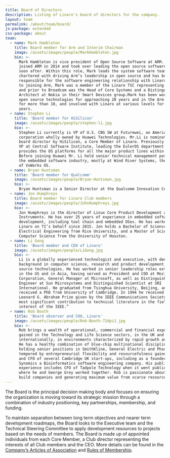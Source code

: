 ```yaml
---
title: Board of Directors
description: Listing of Linaro's board of directors for the company.
layout: team
permalink: /about/team/board/
js-package: extended
css-package: about
team:
  - name: Mark Hambleton
    title: Board member for Arm and Interim Chairman
    image: /assets/images/people/MarkHambleton.jpg
    bio: >-
      Mark Hambleton is vice president of Open Source Software at ARM. Mark
      joined ARM in 2014 and took over leading the open source software group
      soon after. Within this role, Mark leads the system software teams
      chartered with driving Arm’s leadership in open source and has been
      responsible for the software engineering relationship with Linaro. Prior
      to joining Arm, Mark was a member of the Linaro TSC representing Broadcom
      and prior to Broadcom was the Head of Core Systems and a Distinguished
      Architect at Nokia in their Smart Devices group.Mark has been working with
      open source technologies for approaching 20 years and in the Arm ecosystem
      for more than 10, and involved with Linaro at various levels for over 5
      years.
  - name: Stephen Li
    title: 'Board member for HiSilicon'
    image: /assets/images/people/stephen-li.jpg
    bio: >-
      Stephen Li currently is VP of U.S. CBG SW at Futurewei, an American
      corporation wholly owned by Huawei Technologies. Mr.Li is nominated as a
      board director by HiSilicon, a Core Member of Linaro. Previously he was a
      VP at Central Software Institute, leading the EulerOS department that
      provides the OS platforms for all the major product lines within Huawei.
      Before joining Huawei Mr. Li held senior technical management positions in
      the embedded software industry, mostly at Wind River Systems, the provider
      of VxWorks OS.
  - name: Bryan Huntsman
    title: 'Board member for Qualcomm'
    image: /assets/images/people/Bryan-Huntsman.jpg
    bio: >-
      Bryan Huntsman is a Senior Director at the Qualcomm Innovation Center and is responsible for Linux Kernel development on Qualcomm Snapdragon processors for mobile and IoT markets. Over the past nine years, he has set up a team of engineers and engineering processes that contributed to the launch of over a billion Android devices. Prior to joining Qualcomm, Bryan spent 10 years in the telecommunications industry working as a SW/FW developer for embedded, real-time systems. Bryan has a B.S in Computer Engineering from the University of Florida.
  - name: Jon Humphreys
    title: Board member for Linaro Club members
    image: /assets/images/people/JohnHumphreys.jpg
    bio: >-
      Jon Humphreys is the director of Linux Core Product Development at Texas
      Instruments. He has over 25 years of experience in embedded software
      development, including tool chain and embedded OSes. He has worked with
      Linaro on TI’s behalf since 2015. Jon holds a Bachelor of Science in
      Electrical Engineering from Rice University, and a Master of Science in
      Computer Science from the University of Houston.
  - name: Li Gong
    title: 'Board member and CEO of Linaro'
    image: /assets/images/people/LiGong.jpg
    bio: >-
      Li is a globally experienced technologist and executive, with deep
      background in computer science, research and product development, and open
      source technologies. He has worked in senior leadership roles extensively
      in the US and in Asia, having served as President and COO at Mozilla
      Corporation, General Manager at Microsoft, as well as Distinguished
      Engineer at Sun Microsystems and Distinguished Scientist at SRI
      International. He graduated from Tsinghua University, Beijing, and
      received a PhD from University of Cambridge. In 1994 he received the
      Leonard G. Abraham Prize given by the IEEE Communications Society for “the
      most significant contribution to technical literature in the field of
      interest of the IEEE.”
  - name: Rob Booth
    title: 'Board observer and COO, Linaro'
    image: /assets/images/people/Rob-Booth-72dpi1.jpg
    bio: >-
      Rob brings a wealth of operational, commercial and financial experience
      gained in the Technology and Life Science sectors, in the UK and
      internationally, in environments characterized by rapid growth and change.
      He has a healthy combination of blue-chip multinational discipline, from
      holding senior positions in SmithKline, General Electric and Pharmacia,
      tempered by entrepreneurial flexibility and resourcefulness gained as CEO
      and CFO of several Cambridge UK start-ups, including as a founder of
      Synomics a Bioinformatics software engineering company. His public company
      experience includes CFO of Tadpole Technology when it went public in 1992,
      where he and George Grey worked together. Rob is passionate about helping
      build companies and generating maximum value from scarce resources.
---
```


The Board is the principal decision making body and focuses on ensuring the organization is moving toward its strategic mission through a combination of industry positioning, key partnerships, membership, and funding.

To maintain separation between long term objectives and nearer term development roadmaps, the Board looks to the Executive team and the Technical Steering Committee to apply development resources to projects based on the needs of members. The Board is made up of appointed individuals from each Core Member, a Club director representing the interests of all Club members and the CEO. More details can be found in the [Company’s Articles of Association](/assets/downloads/Linaro-Articles-of-Association-New-June-2010.pdf) and [Rules of Membership](/assets/downloads/Membership_Rules_of_Linaro_Limited_Effective_26th_July_20122.pdf).
